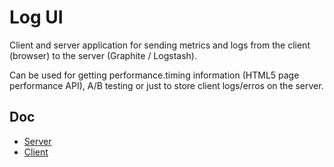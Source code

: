 # Log UI

Client and server application for sending metrics and logs from the
client (browser) to the server (Graphite / Logstash).

Can be used for getting performance.timing information (HTML5 page
performance API), A/B testing or just to store client logs/erros on the server.

## Doc
* [Server](/projects/LOGUI/repos/logui/browse/server)
* [Client](/projects/LOGUI/repos/logui/browse/client)


